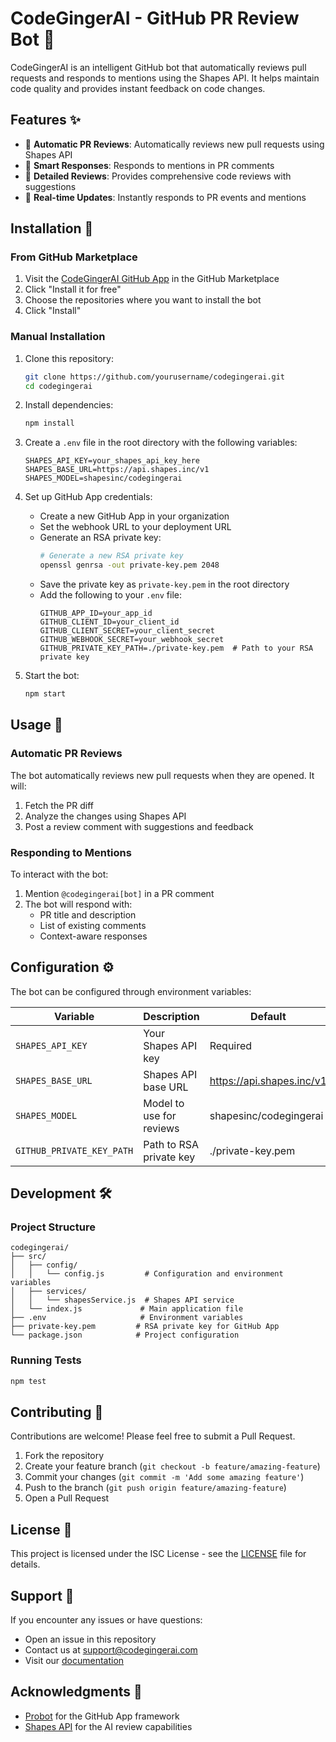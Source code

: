 # CodeGingerAI - GitHub PR Review Bot 🤖

CodeGingerAI is an intelligent GitHub bot that automatically reviews pull requests and responds to mentions using the Shapes API. It helps maintain code quality and provides instant feedback on code changes.

## Features ✨

- 🤖 **Automatic PR Reviews**: Automatically reviews new pull requests using Shapes API
- 💬 **Smart Responses**: Responds to mentions in PR comments
- 📝 **Detailed Reviews**: Provides comprehensive code reviews with suggestions
- 🔄 **Real-time Updates**: Instantly responds to PR events and mentions

## Installation 🚀

### From GitHub Marketplace

1. Visit the [CodeGingerAI GitHub App](https://github.com/marketplace/codegingerai) in the GitHub Marketplace
2. Click "Install it for free"
3. Choose the repositories where you want to install the bot
4. Click "Install"

### Manual Installation

1. Clone this repository:
   ```bash
   git clone https://github.com/yourusername/codegingerai.git
   cd codegingerai
   ```

2. Install dependencies:
   ```bash
   npm install
   ```

3. Create a `.env` file in the root directory with the following variables:
   ```env
   SHAPES_API_KEY=your_shapes_api_key_here
   SHAPES_BASE_URL=https://api.shapes.inc/v1
   SHAPES_MODEL=shapesinc/codegingerai
   ```

4. Set up GitHub App credentials:
   - Create a new GitHub App in your organization
   - Set the webhook URL to your deployment URL
   - Generate an RSA private key:
     ```bash
     # Generate a new RSA private key
     openssl genrsa -out private-key.pem 2048
     ```
   - Save the private key as `private-key.pem` in the root directory
   - Add the following to your `.env` file:
     ```env
     GITHUB_APP_ID=your_app_id
     GITHUB_CLIENT_ID=your_client_id
     GITHUB_CLIENT_SECRET=your_client_secret
     GITHUB_WEBHOOK_SECRET=your_webhook_secret
     GITHUB_PRIVATE_KEY_PATH=./private-key.pem  # Path to your RSA private key
     ```

5. Start the bot:
   ```bash
   npm start
   ```

## Usage 📝

### Automatic PR Reviews

The bot automatically reviews new pull requests when they are opened. It will:
1. Fetch the PR diff
2. Analyze the changes using Shapes API
3. Post a review comment with suggestions and feedback

### Responding to Mentions

To interact with the bot:
1. Mention `@codegingerai[bot]` in a PR comment
2. The bot will respond with:
   - PR title and description
   - List of existing comments
   - Context-aware responses

## Configuration ⚙️

The bot can be configured through environment variables:

| Variable | Description | Default |
|----------|-------------|---------|
| `SHAPES_API_KEY` | Your Shapes API key | Required |
| `SHAPES_BASE_URL` | Shapes API base URL | https://api.shapes.inc/v1 |
| `SHAPES_MODEL` | Model to use for reviews | shapesinc/codegingerai |
| `GITHUB_PRIVATE_KEY_PATH` | Path to RSA private key | ./private-key.pem |

## Development 🛠️

### Project Structure
```
codegingerai/
├── src/
│   ├── config/
│   │   └── config.js         # Configuration and environment variables
│   ├── services/
│   │   └── shapesService.js  # Shapes API service
│   └── index.js             # Main application file
├── .env                     # Environment variables
├── private-key.pem         # RSA private key for GitHub App
└── package.json            # Project configuration
```

### Running Tests
```bash
npm test
```

## Contributing 🤝

Contributions are welcome! Please feel free to submit a Pull Request.

1. Fork the repository
2. Create your feature branch (`git checkout -b feature/amazing-feature`)
3. Commit your changes (`git commit -m 'Add some amazing feature'`)
4. Push to the branch (`git push origin feature/amazing-feature`)
5. Open a Pull Request

## License 📄

This project is licensed under the ISC License - see the [LICENSE](LICENSE) file for details.

## Support 💬

If you encounter any issues or have questions:
- Open an issue in this repository
- Contact us at support@codegingerai.com
- Visit our [documentation](https://docs.codegingerai.com)

## Acknowledgments 🙏

- [Probot](https://probot.github.io/) for the GitHub App framework
- [Shapes API](https://shapes.inc) for the AI review capabilities 